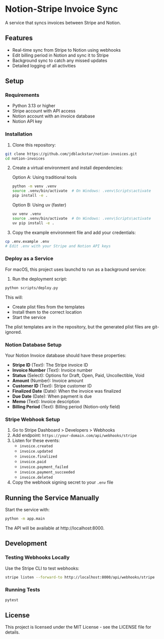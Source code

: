 # Notion-Stripe Invoice Sync

A service that syncs invoices between Stripe and Notion.

## Features

- Real-time sync from Stripe to Notion using webhooks
- Edit billing period in Notion and sync it to Stripe
- Background sync to catch any missed updates
- Detailed logging of all activities

## Setup

### Requirements

- Python 3.13 or higher
- Stripe account with API access
- Notion account with an invoice database
- Notion API key

### Installation

1. Clone this repository:

```bash
git clone https://github.com/jdblackstar/notion-invoices.git
cd notion-invoices
```

2. Create a virtual environment and install dependencies:

   Option A: Using traditional tools
   ```bash
   python -m venv .venv
   source .venv/bin/activate  # On Windows: .venv\Scripts\activate
   pip install -e .
   ```

   Option B: Using uv (faster)
   ```bash
   uv venv .venv
   source .venv/bin/activate  # On Windows: .venv\Scripts\activate
   uv pip install -e .
   ```

3. Copy the example environment file and add your credentials:

```bash
cp .env.example .env
# Edit .env with your Stripe and Notion API keys
```

### Deploy as a Service

For macOS, this project uses launchd to run as a background service:

1. Run the deployment script:

```bash
python scripts/deploy.py
```

This will:
- Create plist files from the templates
- Install them to the correct location
- Start the service

The plist templates are in the repository, but the generated plist files are git-ignored.

### Notion Database Setup

Your Notion Invoice database should have these properties:

- **Stripe ID** (Text): The Stripe invoice ID
- **Invoice Number** (Text): Invoice number
- **Status** (Select): Options for Draft, Open, Paid, Uncollectible, Void
- **Amount** (Number): Invoice amount
- **Customer ID** (Text): Stripe customer ID
- **Finalized Date** (Date): When the invoice was finalized
- **Due Date** (Date): When payment is due
- **Memo** (Text): Invoice description
- **Billing Period** (Text): Billing period (Notion-only field)

### Stripe Webhook Setup

1. Go to Stripe Dashboard > Developers > Webhooks
2. Add endpoint: `https://your-domain.com/api/webhooks/stripe`
3. Listen for these events:
   - `invoice.created`
   - `invoice.updated`
   - `invoice.finalized`
   - `invoice.paid`
   - `invoice.payment_failed`
   - `invoice.payment_succeeded`
   - `invoice.deleted`
4. Copy the webhook signing secret to your `.env` file

## Running the Service Manually

Start the service with:

```bash
python -m app.main
```

The API will be available at http://localhost:8000.

## Development

### Testing Webhooks Locally

Use the Stripe CLI to test webhooks:

```bash
stripe listen --forward-to http://localhost:8000/api/webhooks/stripe
```

### Running Tests

```bash
pytest
```

## License

This project is licensed under the MIT License - see the LICENSE file for details.
